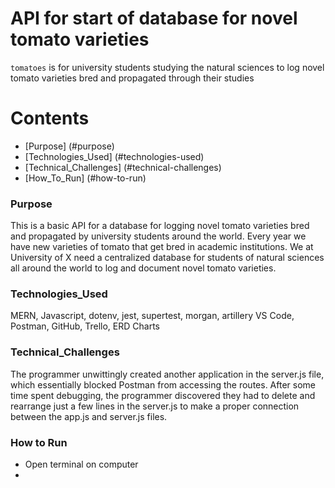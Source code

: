 # API for start of database for novel tomato varieties

`tomatoes` is for university students studying the natural sciences to log novel tomato varieties bred and propagated through their studies 
##

Contents
=========

* [Purpose] (#purpose) 
* [Technologies_Used] (#technologies-used)
* [Technical_Challenges] (#technical-challenges)
* [How_To_Run] (#how-to-run)


### Purpose 

This is a basic API for a database for logging novel tomato varieties bred and propagated by university students around the world. 
Every year we have new varieties of tomato that get bred in academic institutions. We at University of X need a centralized database for students of natural sciences all around the world to log and document novel tomato varieties.

### Technologies_Used
 
 MERN, Javascript, dotenv, jest, supertest, morgan, artillery 
 VS Code, Postman, GitHub, Trello, ERD Charts

### Technical_Challenges 

The programmer unwittingly created another application in the server.js file, which essentially blocked Postman from accessing the routes. After some time spent debugging, the programmer discovered they had to delete and rearrange just a few lines in the server.js to make a proper connection between the app.js and server.js files. 

### How to Run 

- Open terminal on computer
- 

